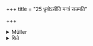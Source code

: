 +++
title = "25 ध्रुवोऽसीति मन्त्रं सन्नमति"

+++

<details><summary>Müller</summary>

At the time when the meal is to be cleansed, one cleanses the grains.

#####  Commentary

This takes place after the caru-pot has been put on. The taṇḍulas are the unhusked grains, piṣṭa is the ground flour. In Sanskrit a distinction is made between śasya, the corn in the field, dhānya, corn with the husk, taṇḍula, grains without husks, anna, roasted grains.
</details>

<details><summary>थिते</summary>

ध्रुवोऽसीति मन्त्रं सन्नमति २५
</details>
